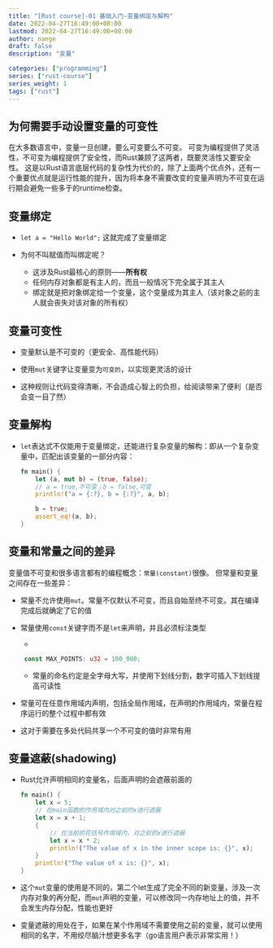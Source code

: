 ```yaml
---
title: "[Rust course]-01 基础入门-变量绑定与解构"
date: 2022-04-27T16:49:00+08:00
lastmod: 2022-04-27T16:49:00+08:00
author: nange
draft: false
description: "变量"

categories: ["programming"]
series: ["rust-course"]
series_weight: 1
tags: ["rust"]
---
```


## 为何需要手动设置变量的可变性

在大多数语言中，变量一旦创建，要么可变要么不可变。
可变为编程提供了灵活性，不可变为编程提供了安全性，而Rust兼顾了这两者，既要灵活性又要安全性。
这是以Rust语言底层代码的复杂性为代价的，除了上面两个优点外，还有一个重要优点就是运行性能的提升，因为将本身不需要改变的变量声明为不可变在运行期会避免一些多于的runtime检查。

## 变量绑定

* `let a = "Hello World";` 这就完成了变量绑定

* 为何不叫赋值而叫绑定呢？
  
  * 这涉及Rust最核心的原则——**所有权**
  * 任何内存对象都是有主人的，而且一般情况下完全属于其主人
  * 绑定就是把对象绑定给一个变量，这个变量成为其主人（该对象之前的主人就会丧失对该对象的所有权）

## 变量可变性

* 变量默认是不可变的（更安全、高性能代码）

* 使用`mut`关键字让变量变为`可变的`，以实现更灵活的设计

* 这种规则让代码变得清晰，不会造成心智上的负担，给阅读带来了便利（是否会变一目了然）
  
## 变量解构

* `let`表达式不仅能用于变量绑定，还能进行复杂变量的解构：即从一个复杂变量中，匹配出该变量的一部分内容：
  
  ```rust
  fn main() {
      let (a, mut b) = (true, false);
      // a = true,不可变；b = false,可变
      println!("a = {:?}, b = {:?}", a, b);
  
      b = true;
      assert_eq!(a, b);
  }
  ```

## 变量和常量之间的差异

变量值不可变和很多语言都有的编程概念：`常量(constant)`很像。 但常量和变量之间存在一些差异：

* 常量不允许使用`mut`。常量不仅默认不可变，而且自始至终不可变。其在编译完成后就确定了它的值

* 常量使用`const`关键字而不是`let`来声明，并且必须标注类型

  *

   ```rust
    const MAX_POINTS: u32 = 100_000;
   ```

  * 常量的命名约定是全字母大写，并使用下划线分割，数字可插入下划线提高可读性

* 常量可在任意作用域内声明，包括全局作用域，在声明的作用域内，常量在程序运行的整个过程中都有效
* 这对于需要在多处代码共享一个不可变的值时非常有用
  
## 变量遮蔽(shadowing)

* Rust允许声明相同的变量名，后面声明的会遮蔽前面的
  
  ```rust
  fn main() {
      let x = 5;
      // 在main函数的作用域内对之前的x进行遮蔽
      let x = x + 1;
      {
          // 在当前的花括号作用域内，对之前的x进行遮蔽
          let x = x * 2;
          println!("The value of x in the inner scope is: {}", x);
      }
      println!("The value of x is: {}", x);
  }
  ```

* 这个`mut`变量的使用是不同的，第二个let生成了完全不同的新变量，涉及一次内存对象的再分配，而`mut`声明的变量，可以修改同一内存地址上的值，并不会发生内存分配，性能也更好
* 变量遮蔽的用处在于，如果在某个作用域不需要使用之前的变量，就可以使用相同的名字，不用绞尽脑汁想更多名字（go语言用户表示非常实用！）

